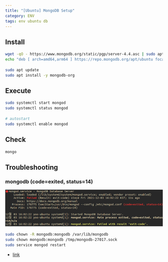 ```yaml
---
title: "[Ubuntu] MongoDB Setup"
category: ENV
tags: env ubuntu db
---
```


## Install

```sh
wget -qO - https://www.mongodb.org/static/pgp/server-4.4.asc | sudo apt-key add -
echo "deb [ arch=amd64,arm64 ] https://repo.mongodb.org/apt/ubuntu focal/mongodb-org/4.4 multiverse" | sudo tee /etc/apt/sources.list.d/mongodb-org-4.4.list

sudo apt update
sudo apt install -y mongodb-org
```

## Execute

```sh
sudo systemctl start mongod
sudo systemctl status mongod

# autostart 
sudo systemctl enable mongod
```

## Check

```sh
mongo
```

<!--more-->

## Troubleshooting

### mongodb (code=exited, status=14)

![](/assets/images/21-11-06-ubuntu-mongodb-2021-12-03-16-12-59.png)

```sh
sudo chown -R mongodb:mongodb /var/lib/mongodb
sudo chown mongodb:mongodb /tmp/mongodb-27017.sock
sudo service mongod restart
```

- [link](https://stackoverflow.com/questions/64608581/mongodb-code-exited-status-14-failed-but-not-any-clear-errors)
